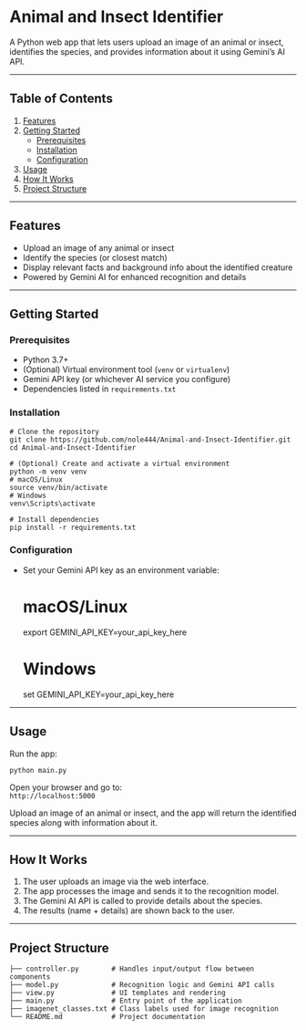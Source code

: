 # Animal and Insect Identifier

A Python web app that lets users upload an image of an animal or insect, identifies the species, and provides information about it using Gemini’s AI API.

---

## Table of Contents

1. [Features](#features)  
2. [Getting Started](#getting-started)  
   - [Prerequisites](#prerequisites)  
   - [Installation](#installation)  
   - [Configuration](#configuration)  
3. [Usage](#usage)  
4. [How It Works](#how-it-works)  
5. [Project Structure](#project-structure)

---

## Features

- Upload an image of any animal or insect  
- Identify the species (or closest match)  
- Display relevant facts and background info about the identified creature  
- Powered by Gemini AI for enhanced recognition and details

---

## Getting Started

### Prerequisites

- Python 3.7+  
- (Optional) Virtual environment tool (`venv` or `virtualenv`)  
- Gemini API key (or whichever AI service you configure)  
- Dependencies listed in `requirements.txt`

### Installation

    # Clone the repository
    git clone https://github.com/nole444/Animal-and-Insect-Identifier.git
    cd Animal-and-Insect-Identifier

    # (Optional) Create and activate a virtual environment
    python -m venv venv
    # macOS/Linux
    source venv/bin/activate
    # Windows
    venv\Scripts\activate

    # Install dependencies
    pip install -r requirements.txt

### Configuration

- Set your Gemini API key as an environment variable:

    # macOS/Linux
    export GEMINI_API_KEY=your_api_key_here
    # Windows
    set GEMINI_API_KEY=your_api_key_here

---

## Usage

Run the app:

    python main.py

Open your browser and go to:  
`http://localhost:5000`

Upload an image of an animal or insect, and the app will return the identified species along with information about it.

---

## How It Works

1. The user uploads an image via the web interface.  
2. The app processes the image and sends it to the recognition model.  
3. The Gemini AI API is called to provide details about the species.  
4. The results (name + details) are shown back to the user.

---

## Project Structure

    ├── controller.py        # Handles input/output flow between components
    ├── model.py             # Recognition logic and Gemini API calls
    ├── view.py              # UI templates and rendering
    ├── main.py              # Entry point of the application
    ├── imagenet_classes.txt # Class labels used for image recognition
    └── README.md            # Project documentation
